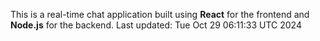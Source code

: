 This is a real-time chat application built using **React** for the frontend and **Node.js** for the backend.
Last updated: Tue Oct 29 06:11:33 UTC 2024
